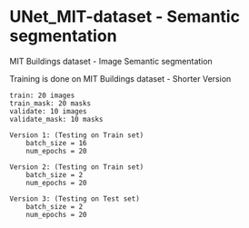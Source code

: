 # UNet_MIT-dataset  - Semantic segmentation

MIT Buildings dataset - Image Semantic segmentation

Training is done on MIT Buildings dataset - Shorter Version 

	train: 20 images
	train_mask: 20 masks
	validate: 10 images
	validate_mask: 10 masks

	Version 1: (Testing on Train set)
		batch_size = 16
		num_epochs = 20

	Version 2: (Testing on Train set)
		batch_size = 2
		num_epochs = 20

	Version 3: (Testing on Test set)
		batch_size = 2
		num_epochs = 20

